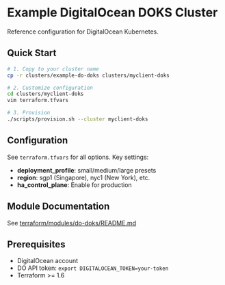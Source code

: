 # Example DigitalOcean DOKS Cluster

Reference configuration for DigitalOcean Kubernetes.

## Quick Start

```bash
# 1. Copy to your cluster name
cp -r clusters/example-do-doks clusters/myclient-doks

# 2. Customize configuration
cd clusters/myclient-doks
vim terraform.tfvars

# 3. Provision
./scripts/provision.sh --cluster myclient-doks
```

## Configuration

See `terraform.tfvars` for all options. Key settings:

- **deployment_profile**: small/medium/large presets
- **region**: sgp1 (Singapore), nyc1 (New York), etc.
- **ha_control_plane**: Enable for production

## Module Documentation

See [terraform/modules/do-doks/README.md](../../terraform/modules/do-doks/README.md)

## Prerequisites

- DigitalOcean account
- DO API token: `export DIGITALOCEAN_TOKEN=your-token`
- Terraform >= 1.6
